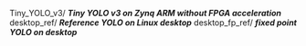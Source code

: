Tiny_YOLO_v3/   ***Tiny YOLO v3 on Zynq ARM without FPGA acceleration***
desktop_ref/ 	***Reference YOLO on Linux desktop***
desktop_fp_ref/ ***fixed point YOLO on desktop***
